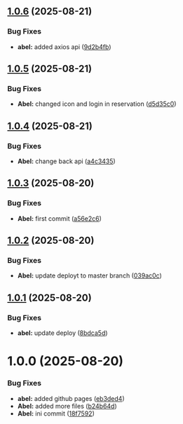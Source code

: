 ## [1.0.6](https://github.com/AbelGRubio/calendar/compare/v1.0.5...v1.0.6) (2025-08-21)


### Bug Fixes

* **abel:** added axios api ([9d2b4fb](https://github.com/AbelGRubio/calendar/commit/9d2b4fb45a8e1dc2a4571649cce31e0a4eaec5eb))

## [1.0.5](https://github.com/AbelGRubio/calendar/compare/v1.0.4...v1.0.5) (2025-08-21)


### Bug Fixes

* **Abel:** changed icon and login in reservation ([d5d35c0](https://github.com/AbelGRubio/calendar/commit/d5d35c0892db0c0f10e6498811ae333515271722))

## [1.0.4](https://github.com/AbelGRubio/calendar/compare/v1.0.3...v1.0.4) (2025-08-21)


### Bug Fixes

* **Abel:** change back api ([a4c3435](https://github.com/AbelGRubio/calendar/commit/a4c34356f667f6798e72e771042c918b9b8a5874))

## [1.0.3](https://github.com/AbelGRubio/calendar/compare/v1.0.2...v1.0.3) (2025-08-20)


### Bug Fixes

* **Abel:** first commit ([a56e2c6](https://github.com/AbelGRubio/calendar/commit/a56e2c6ff34daa4e475a91d7f8f935779da97de5))

## [1.0.2](https://github.com/AbelGRubio/calendar/compare/v1.0.1...v1.0.2) (2025-08-20)


### Bug Fixes

* **Abel:** update deployt to master branch ([039ac0c](https://github.com/AbelGRubio/calendar/commit/039ac0c51dc98d2de9c4490f4162a0dd369b4b30))

## [1.0.1](https://github.com/AbelGRubio/calendar/compare/v1.0.0...v1.0.1) (2025-08-20)


### Bug Fixes

* **abel:** update deploy ([8bdca5d](https://github.com/AbelGRubio/calendar/commit/8bdca5dda0ebbae323b88b3814c1866ae7b0ba80))

# 1.0.0 (2025-08-20)


### Bug Fixes

* **abel:** added github pages ([eb3ded4](https://github.com/AbelGRubio/calendar/commit/eb3ded4bc80727fd41dff6f16d8162511fe6f6f3))
* **Abel:** added more files ([b24b64d](https://github.com/AbelGRubio/calendar/commit/b24b64db27e00eba06deee5ebf61280950d42dcf))
* **Abel:** ini commit ([18f7592](https://github.com/AbelGRubio/calendar/commit/18f75923c14b25f410ee4ee8e08b1b3ae4daa1b5))
